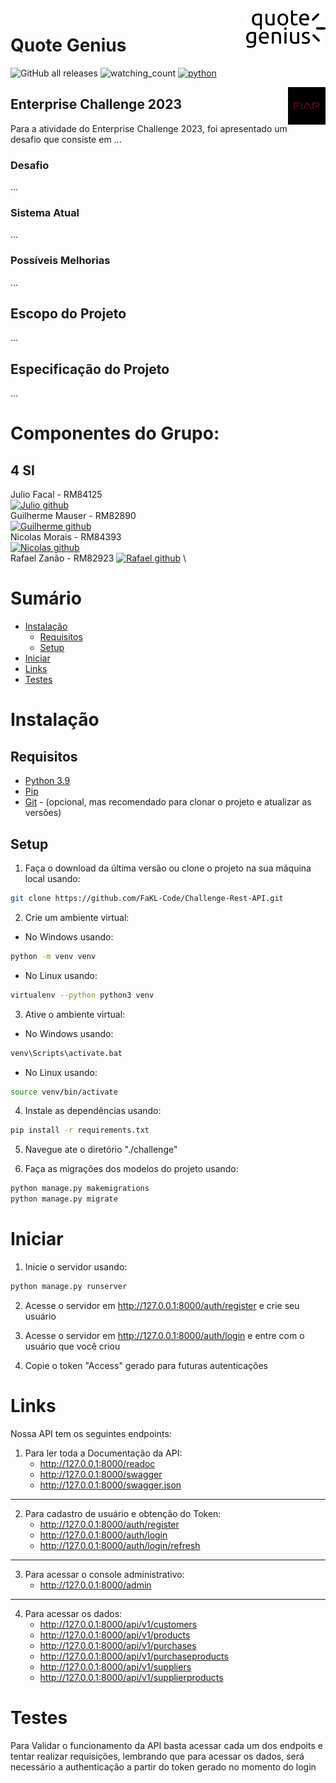 <a>
    <img src="quote_genius_logo.png" alt="Quote Genius logo" title="Quote Genius" align="right" height="60" />
</a>

# Quote Genius

![GitHub all releases](https://img.shields.io/github/downloads/FaKL-Code/Challenge-Rest-API/total)
<img src="https://komarev.com/ghpvc/?username=FaKL-Code&color=brightgreen" alt="watching_count" />
[![python](https://img.shields.io/badge/Python-3.9-3776AB.svg?style=flat&logo=python&logoColor=white)](https://www.python.org)


<a href="https://www.fiap.com.br">
    <img src="fiap.png" alt="FIAP logo" title="FIAP" align="right" height="60" />
</a>

## Enterprise Challenge 2023

Para a atividade do Enterprise Challenge 2023, foi apresentado um desafio que consiste em ...

### Desafio

...

### Sistema Atual

...

### Possíveis Melhorias
...

## Escopo do Projeto

...

## Especificação do Projeto

...

# Componentes do Grupo:

## 4 SI
Julio Facal - RM84125 \
[![Julio github](https://img.shields.io/badge/GitHub-FaKL--Code-181717.svg?style=flat&logo=github)](https://github.com/FaKL-Code) \
Guilherme Mauser - RM82890 \
[![Guilherme github](https://img.shields.io/badge/GitHub-Guimauser05-181717.svg?style=flat&logo=github)](https://github.com/Guimauser05) \
Nicolas Morais - RM84393 \
[![Nicolas github](https://img.shields.io/badge/GitHub-nicmorais-181717.svg?style=flat&logo=github)](https://github.com/nicmorais) \
Rafael Zanão - RM82923
[![Rafael github](https://img.shields.io/badge/GitHub-Rafael--Zanao-181717.svg?style=flat&logo=github)](https://github.com/Rafael-Zanao) \

# Sumário

- [Instalação](#instalação)
    - [Requisitos](#requisitos)
    - [Setup](#setup)
- [Iniciar](#iniciar)
- [Links](#links)
- [Testes](#testes)

# Instalação

## Requisitos

- [Python 3.9](https://www.python.org/downloads/)
- [Pip](https://pip.pypa.io/en/stable/installing/)
- [Git](https://git-scm.com/downloads) - (opcional, mas recomendado para clonar o projeto e atualizar as versões)

## Setup
1. Faça o download da última versão ou clone o projeto na sua máquina local usando:
```bash
git clone https://github.com/FaKL-Code/Challenge-Rest-API.git
```

2. Crie um ambiente virtual:

- No Windows usando:

```bash
python -m venv venv
``` 
- No Linux usando:

```bash
virtualenv --python python3 venv
```
3. Ative o ambiente virtual:

- No Windows usando:

```bash
venv\Scripts\activate.bat
```
- No Linux usando:

```bash
source venv/bin/activate
```

4. Instale as dependências usando:
```bash
pip install -r requirements.txt
```

5. Navegue ate o diretório "./challenge"

6. Faça as migrações dos modelos do projeto usando:
```bash
python manage.py makemigrations
python manage.py migrate
```

# Iniciar

1. Inicie o servidor usando:
```bash
python manage.py runserver
```

2. Acesse o servidor em http://127.0.0.1:8000/auth/register e crie seu usuário

3. Acesse o servidor em http://127.0.0.1:8000/auth/login e entre com o usuário que você criou

4. Copie o token "Access" gerado para futuras autenticações

# Links

Nossa API tem os seguintes endpoints:

1. Para ler toda a Documentação da API:
    - http://127.0.0.1:8000/readoc
    - http://127.0.0.1:8000/swagger
    - http://127.0.0.1:8000/swagger.json
------
2. Para cadastro de usuário e obtenção do Token:
    - http://127.0.0.1:8000/auth/register
    - http://127.0.0.1:8000/auth/login
    - http://127.0.0.1:8000/auth/login/refresh
-----
3. Para acessar o console administrativo:
    - http://127.0.0.1:8000/admin
------
4. Para acessar os dados:
    - http://127.0.0.1:8000/api/v1/customers
    - http://127.0.0.1:8000/api/v1/products
    - http://127.0.0.1:8000/api/v1/purchases
    - http://127.0.0.1:8000/api/v1/purchaseproducts
    - http://127.0.0.1:8000/api/v1/suppliers
    - http://127.0.0.1:8000/api/v1/supplierproducts

# Testes

Para Validar o funcionamento da API basta acessar cada um dos endpoits e tentar realizar requisições, lembrando que para acessar os dados, será necessário a authenticação a partir do token gerado no momento do login
